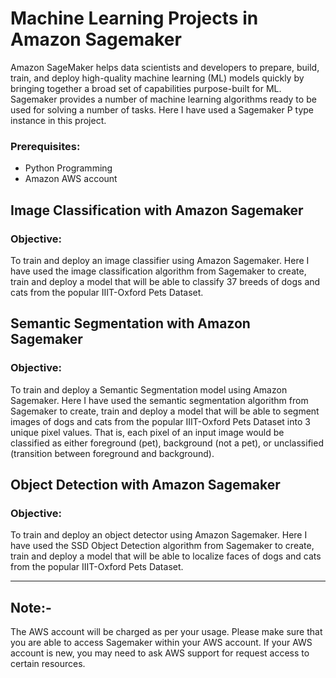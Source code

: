 # Machine Learning Projects in Amazon Sagemaker

Amazon SageMaker helps data scientists and developers to prepare, build, train, and deploy high-quality machine learning (ML) models quickly by bringing together a broad set of capabilities purpose-built for ML. Sagemaker provides a number of machine learning algorithms ready to be used for solving a number of tasks. Here I have used a Sagemaker P type instance in this project.

### Prerequisites:
<html>
<body>
<ul>
<li> Python Programming</li>
<li> Amazon AWS account</li>
</ul>
</body>
</html>

## Image Classification with Amazon Sagemaker

### Objective: 

To train and deploy an image classifier using Amazon Sagemaker. Here I have used the image classification algorithm from Sagemaker to create, train and deploy a model that will be able to classify 37 breeds of dogs and cats from the popular IIIT-Oxford Pets Dataset. 

## Semantic Segmentation with Amazon Sagemaker

### Objective:

To train and deploy a Semantic Segmentation model using Amazon Sagemaker. Here I have used the semantic segmentation algorithm from Sagemaker to create, train and deploy a model that will be able to segment images of dogs and cats from the popular IIIT-Oxford Pets Dataset into 3 unique pixel values. That is, each pixel of an input image would be classified as either foreground (pet), background (not a pet), or unclassified (transition between foreground and background).

## Object Detection with Amazon Sagemaker

### Objective: 

To train and deploy an object detector using Amazon Sagemaker. Here I have used the SSD Object Detection algorithm from Sagemaker to create, train and deploy a model that will be able to localize faces of dogs and cats from the popular IIIT-Oxford Pets Dataset.

***
## Note:-

The AWS account will be charged as per your usage. Please make sure that you are able to access Sagemaker within your AWS account. If your AWS account is new, you may need to ask AWS support for request access to certain resources.
